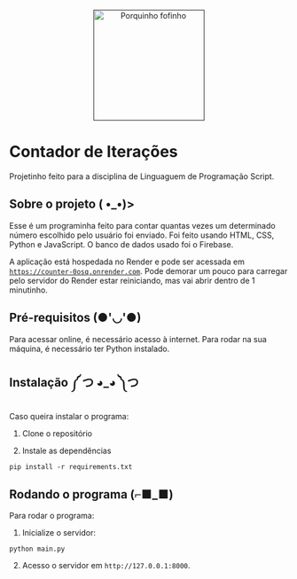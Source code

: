 <p align="center">
  <a href="" rel="noopener">
  <img width=200px height=200px src="https://static.wikia.nocookie.net/disney/images/7/7d/Profile_-_Waddles.png/revision/latest?cb=20190319133843" alt="Porquinho fofinho">
  </a>
</p>

<h1 align="left">Contador de Iterações</h3>


<p align="left"> Projetinho feito para a disciplina de Linguaguem de Programação Script.
    <br> 
</p>


## Sobre o projeto ( •_•)><a name = "about"></a>

Esse é um programinha feito para contar quantas vezes um determinado número escolhido pelo usuário foi enviado. Foi feito usando HTML, CSS, Python e JavaScript. O banco de dados usado foi o Firebase.

A aplicação está hospedada no Render e pode ser acessada em <a href="url">`https://counter-0osq.onrender.com`</a>. Pode demorar um pouco para carregar pelo servidor do Render estar reiniciando, mas vai abrir dentro de 1 minutinho.

## Pré-requisitos (●'◡'●)

Para acessar online, é necessário acesso à internet. Para rodar na sua máquina, é necessário ter Python instalado.

## Instalação ༼ つ ◕_◕ ༽つ

Caso queira instalar o programa:
1. Clone o repositório

2. Instale as dependências

```
pip install -r requirements.txt
```

## Rodando o programa (⌐■_■) <a name = "running"></a>

Para rodar o programa:

1. Inicialize o servidor:

```
python main.py
```

2. Acesso o servidor em `http://127.0.0.1:8000`.
